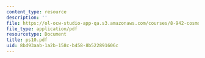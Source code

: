 ```yaml
---
content_type: resource
description: ''
file: https://ol-ocw-studio-app-qa.s3.amazonaws.com/courses/8-942-cosmology-fall-2001/8bd93aab1a2b158cb4588b522891606c_ps10.pdf
file_type: application/pdf
resourcetype: Document
title: ps10.pdf
uid: 8bd93aab-1a2b-158c-b458-8b522891606c
---
```

